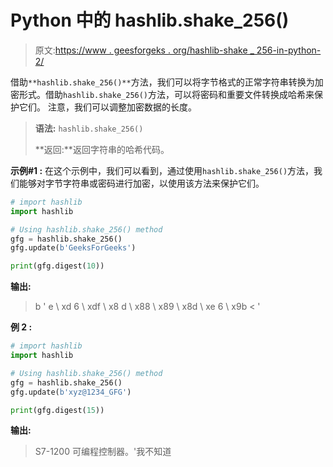 # Python 中的 hashlib.shake_256()

> 原文:[https://www . geesforgeks . org/hashlib-shake _ 256-in-python-2/](https://www.geeksforgeeks.org/hashlib-shake_256-in-python-2/)

借助`**hashlib.shake_256()**`方法，我们可以将字节格式的正常字符串转换为加密形式。借助`hashlib.shake_256()`方法，可以将密码和重要文件转换成哈希来保护它们。
注意，我们可以调整加密数据的长度。

> **语法:** `hashlib.shake_256()`
> 
> **返回:**返回字符串的哈希代码。

**示例#1 :**
在这个示例中，我们可以看到，通过使用`hashlib.shake_256()`方法，我们能够对字节字符串或密码进行加密，以使用该方法来保护它们。

```py
# import hashlib
import hashlib

# Using hashlib.shake_256() method
gfg = hashlib.shake_256()
gfg.update(b'GeeksForGeeks')

print(gfg.digest(10))
```

**输出:**

> b ' e \ xd 6 \ xdf \ x8 d \ x88 \ x89 \ x8d \ xe 6 \ x9b < '

**例 2 :**

```py
# import hashlib
import hashlib

# Using hashlib.shake_256() method
gfg = hashlib.shake_256()
gfg.update(b'xyz@1234_GFG')

print(gfg.digest(15))
```

**输出:**

> S7-1200 可编程控制器。'我不知道